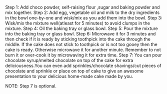 Step 1: Add choco powder, self-raising flour ,sugar and baking powder and mix together.
Step 2: Add egg, vegetable oil and milk to the dry ingredients in the bowl one-by-one and wisk/mix as you add them into the bowl.
Step 3: Wisk/mix the mixture well(atleast for 5 minutes) to avoid clumps in the mixture.
Step 4: Oil the baking tray or glass bowl.
Step 5: Pour the mixture into the baking tray or glass bowl.
Step 6: Microwave it for 3 minutes and then check if it is ready by sticking toothpick into the cake through the middle.
        If the cake does not stick to toothpick or is not too gooey then the cake is ready. Otherwise microwave it for another minute.
        Remember to not burn it or over-cook it by microwaving it for extra time.
Step 7: You can pour chocolate syrup/melted chocolate on top of the cake for extra deliciousness.You can even add sprinkles/chocolate shavings/cut
        pieces of chocolate and sprinkle or place on top of cake to give an awesome presentation to your delicious home-made cake made by you.

NOTE: Step 7 is optional.
